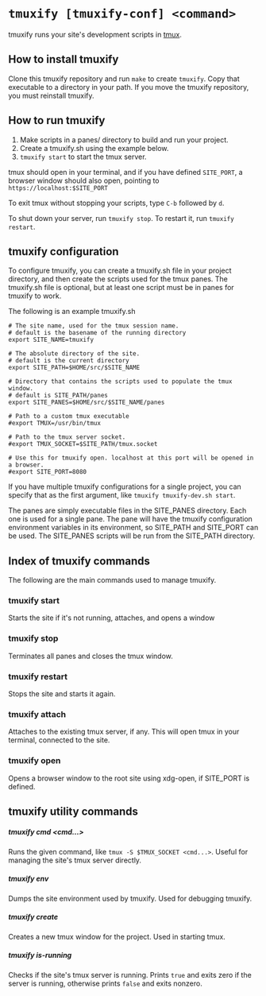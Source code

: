 # `tmuxify [tmuxify-conf] <command>`

tmuxify runs your site's development scripts in [tmux](https://github.com/tmux/tmux/wiki).

## How to install tmuxify

Clone this tmuxify repository and run `make` to create `tmuxify`. Copy that
executable to a directory in your path. If you move the tmuxify repository, you
must reinstall tmuxify.

## How to run tmuxify

1. Make scripts in a panes/ directory to build and run your project.
2. Create a tmuxify.sh using the example below.
3. `tmuxify start` to start the tmux server.

tmux should open in your terminal, and if you have defined `SITE_PORT`,
a browser window should also open, pointing to `https://localhost:$SITE_PORT`

To exit tmux without stopping your scripts, type `C-b` followed by `d`.

To shut down your server, run `tmuxify stop`. To restart it, run `tmuxify
restart`.

## tmuxify configuration

To configure tmuxify, you can create a tmuxify.sh file in your project directory,
and then create the scripts used for the tmux panes. The tmuxify.sh file is
optional, but at least one script must be in panes for tmuxify to work.

The following is an example tmuxify.sh

    # The site name, used for the tmux session name.
    # default is the basename of the running directory
    export SITE_NAME=tmuxify

    # The absolute directory of the site.
    # default is the current directory
    export SITE_PATH=$HOME/src/$SITE_NAME

    # Directory that contains the scripts used to populate the tmux window.
    # default is SITE_PATH/panes
    export SITE_PANES=$HOME/src/$SITE_NAME/panes

    # Path to a custom tmux executable
    #export TMUX=/usr/bin/tmux

    # Path to the tmux server socket.
    #export TMUX_SOCKET=$SITE_PATH/tmux.socket

    # Use this for tmuxify open. localhost at this port will be opened in a browser.
    #export SITE_PORT=8080

If you have multiple tmuxify configurations for a single project, you can specify
that as the first argument, like `tmuxify tmuxify-dev.sh start`.

The panes are simply executable files in the SITE_PANES directory. Each one is used
for a single pane. The pane will have the tmuxify configuration environment variables
in its environment, so SITE_PATH and SITE_PORT can be used. The SITE_PANES scripts
will be run from the SITE_PATH directory.

## Index of tmuxify commands

The following are the main commands used to manage tmuxify.

### tmuxify start
Starts the site if it's not running, attaches, and opens a window

### tmuxify stop
Terminates all panes and closes the tmux window.

### tmuxify restart
Stops the site and starts it again.

### tmuxify attach
Attaches to the existing tmux server, if any. This will open tmux in your
terminal, connected to the site.

### tmuxify open
Opens a browser window to the root site using xdg-open, if SITE_PORT is defined.

## tmuxify utility commands

##### tmuxify cmd <cmd...>
Runs the given command, like `tmux -S $TMUX_SOCKET <cmd...>`. Useful for managing
the site's tmux server directly.

##### tmuxify env
Dumps the site environment used by tmuxify. Used for debugging tmuxify.

##### tmuxify create
Creates a new tmux window for the project. Used in starting tmux.

##### tmuxify is-running
Checks if the site's tmux server is running. Prints `true` and exits zero if
the server is running, otherwise prints `false` and exits nonzero.
